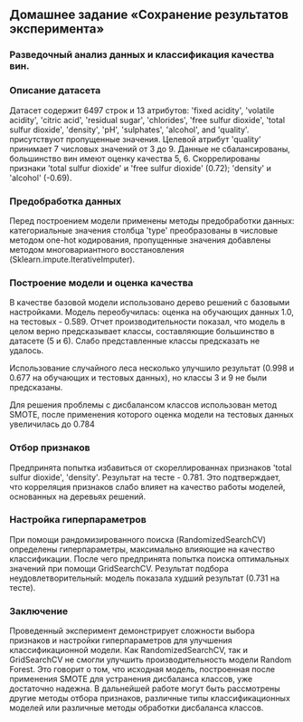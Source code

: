 ## Домашнее задание «Сохранение результатов эксперимента»

### Разведочный анализ данных и классификация качества вин.


### Описание датасета

Датасет содержит 6497 строк и 13 атрибутов: 'fixed acidity', 'volatile acidity', 'citric acid', 'residual sugar', 'chlorides', 'free sulfur dioxide', 'total sulfur dioxide', 'density', 'pH', 'sulphates', 'alcohol', and 'quality'. присутствуют пропущенные значения. Целевой атрибут 'quality' принимает 7 числовых значений от 3 до 9. Данные не сбалансированы, большинство вин имеют оценку качества 5, 6.
Скоррелированы признаки 'total sulfur dioxide' и 'free sulfur dioxide' (0.72); 'density' и 'alcohol' (-0.69).

### Предобработка данных

Перед построением модели применены методы предобработки данных: категориальные значения столбца 'type' преобразованы в числовые методом one-hot кодирования, пропущенные значения добавлены методом многовариантного восстановления (Sklearn.impute.IterativeImputer).

### Построение модели и оценка качества

В качестве базовой модели использовано дерево решений с базовыми настройками. Модель переобучилась: оценка на обучающих данных 1.0, на тестовых - 0.589. Отчет производительности показал, что модель в целом верно предсказывает классы, составляющие большинство в датасете (5 и 6). Слабо представленные классы предсказать не удалось. 

Использование случайного леса несколько улучшило результат (0.998 и 0.677 на обучающих и тестовых данных), но классы 3 и 9 не были предсказаны. 

Для решения проблемы с дисбалансом классов использован метод SMOTE, после применения которого оценка модели на тестовых данных увеличилась до 0.784

### Отбор признаков

Предпринята попытка избавиться от скореллированнах признаков 'total sulfur dioxide', 'density'. Результат на тесте - 0.781. Это подтверждает, что корреляция признаков слабо влияет на качество работы моделей, основанных на деревьях решений.

### Настройка гиперпараметров

При помощи рандомизированного поиска (RandomizedSearchCV) определены гиперпараметры, максимально влияющие на качество классификации. После чего предпринята попытка поиска оптимальных значений при помощи GridSearchCV.
Результат подбора неудовлетворительный: модель показала худший результат (0.731 на тесте).

### Заключение

Проведенный эксперимент демонстрирует сложности выбора признаков и настройки гиперпараметров для улучшения классификационной модели. Как RandomizedSearchCV, так и GridSearchCV не смогли улучшить производительность модели Random Forest. Это говорит о том, что исходная модель, построенная после применения SMOTE для устранения дисбаланса классов, уже достаточно надежна. В дальнейшей работе могут быть рассмотрены другие методы отбора признаков, различные типы классификационных моделей или различные методы обработки дисбаланса классов.

